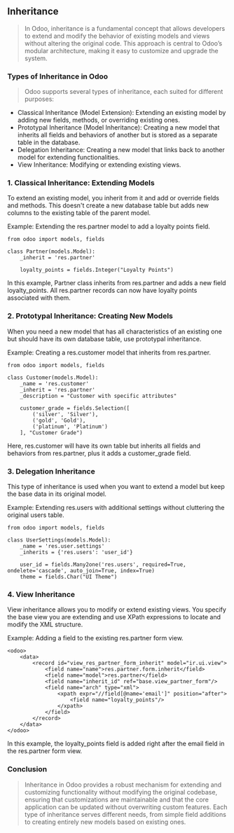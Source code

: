 ## Inheritance
> In Odoo, inheritance is a fundamental concept that allows developers to extend and modify the behavior of existing models and views without altering the original code. This approach is central to Odoo’s modular architecture, making it easy to customize and upgrade the system.

### Types of Inheritance in Odoo
> Odoo supports several types of inheritance, each suited for different purposes:

- Classical Inheritance (Model Extension): Extending an existing model by adding new fields, methods, or overriding existing ones.
- Prototypal Inheritance (Model Inheritance): Creating a new model that inherits all fields and behaviors of another but is stored as a separate table in the database.
- Delegation Inheritance: Creating a new model that links back to another model for extending functionalities.
- View Inheritance: Modifying or extending existing views.
### 1. Classical Inheritance: Extending Models
To extend an existing model, you inherit from it and add or override fields and methods. This doesn't create a new database table but adds new columns to the existing table of the parent model.

Example: Extending the res.partner model to add a loyalty points field.

```
from odoo import models, fields

class Partner(models.Model):
    _inherit = 'res.partner'

    loyalty_points = fields.Integer("Loyalty Points")
```
In this example, Partner class inherits from res.partner and adds a new field loyalty_points. All res.partner records can now have loyalty points associated with them.

### 2. Prototypal Inheritance: Creating New Models
When you need a new model that has all characteristics of an existing one but should have its own database table, use prototypal inheritance.

Example: Creating a res.customer model that inherits from res.partner.

```
from odoo import models, fields

class Customer(models.Model):
    _name = 'res.customer'
    _inherit = 'res.partner'
    _description = "Customer with specific attributes"

    customer_grade = fields.Selection([
        ('silver', 'Silver'),
        ('gold', 'Gold'),
        ('platinum', 'Platinum')
    ], "Customer Grade")
```
Here, res.customer will have its own table but inherits all fields and behaviors from res.partner, plus it adds a customer_grade field.

### 3. Delegation Inheritance
This type of inheritance is used when you want to extend a model but keep the base data in its original model.

Example: Extending res.users with additional settings without cluttering the original users table.

```
from odoo import models, fields

class UserSettings(models.Model):
    _name = 'res.user.settings'
    _inherits = {'res.users': 'user_id'}

    user_id = fields.Many2one('res.users', required=True, ondelete='cascade', auto_join=True, index=True)
    theme = fields.Char("UI Theme")
```
### 4. View Inheritance
View inheritance allows you to modify or extend existing views. You specify the base view you are extending and use XPath expressions to locate and modify the XML structure.

Example: Adding a field to the existing res.partner form view.

```
<odoo>
    <data>
        <record id="view_res_partner_form_inherit" model="ir.ui.view">
            <field name="name">res.partner.form.inherit</field>
            <field name="model">res.partner</field>
            <field name="inherit_id" ref="base.view_partner_form"/>
            <field name="arch" type="xml">
                <xpath expr="//field[@name='email']" position="after">
                    <field name="loyalty_points"/>
                </xpath>
            </field>
        </record>
    </data>
</odoo>
```
In this example, the loyalty_points field is added right after the email field in the res.partner form view.

### Conclusion
> Inheritance in Odoo provides a robust mechanism for extending and customizing functionality without modifying the original codebase, ensuring that customizations are maintainable and that the core application can be updated without overwriting custom features. Each type of inheritance serves different needs, from simple field additions to creating entirely new models based on existing ones.






